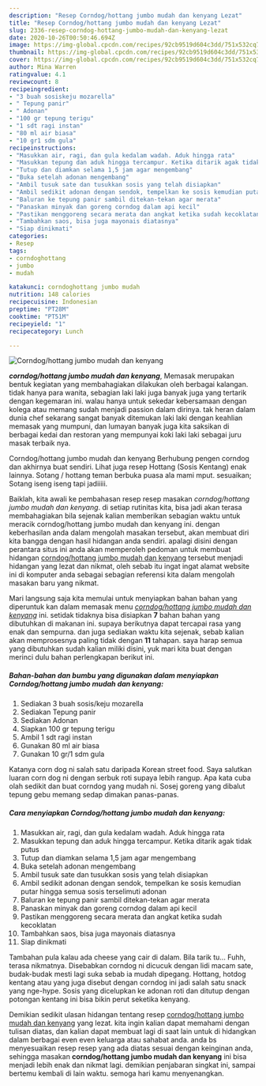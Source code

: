 ```yaml
---
description: "Resep Corndog/hottang jumbo mudah dan kenyang Lezat"
title: "Resep Corndog/hottang jumbo mudah dan kenyang Lezat"
slug: 2336-resep-corndog-hottang-jumbo-mudah-dan-kenyang-lezat
date: 2020-10-26T00:50:46.694Z
image: https://img-global.cpcdn.com/recipes/92cb9519d604c3dd/751x532cq70/corndoghottang-jumbo-mudah-dan-kenyang-foto-resep-utama.jpg
thumbnail: https://img-global.cpcdn.com/recipes/92cb9519d604c3dd/751x532cq70/corndoghottang-jumbo-mudah-dan-kenyang-foto-resep-utama.jpg
cover: https://img-global.cpcdn.com/recipes/92cb9519d604c3dd/751x532cq70/corndoghottang-jumbo-mudah-dan-kenyang-foto-resep-utama.jpg
author: Mina Warren
ratingvalue: 4.1
reviewcount: 8
recipeingredient:
- "3 buah sosiskeju mozarella"
- " Tepung panir"
- " Adonan"
- "100 gr tepung terigu"
- "1 sdt ragi instan"
- "80 ml air biasa"
- "10 gr1 sdm gula"
recipeinstructions:
- "Masukkan air, ragi, dan gula kedalam wadah. Aduk hingga rata"
- "Masukkan tepung dan aduk hingga tercampur. Ketika ditarik agak tidak putus"
- "Tutup dan diamkan selama 1,5 jam agar mengembang"
- "Buka setelah adonan mengembang"
- "Ambil tusuk sate dan tusukkan sosis yang telah disiapkan"
- "Ambil sedikit adonan dengan sendok, tempelkan ke sosis kemudian putar hingga semua sosis terselimuti adonan"
- "Baluran ke tepung panir sambil ditekan-tekan agar merata"
- "Panaskan minyak dan goreng corndog dalam api kecil"
- "Pastikan menggoreng secara merata dan angkat ketika sudah kecoklatan"
- "Tambahkan saos, bisa juga mayonais diatasnya"
- "Siap dinikmati"
categories:
- Resep
tags:
- corndoghottang
- jumbo
- mudah

katakunci: corndoghottang jumbo mudah 
nutrition: 148 calories
recipecuisine: Indonesian
preptime: "PT28M"
cooktime: "PT51M"
recipeyield: "1"
recipecategory: Lunch

---
```



![Corndog/hottang jumbo mudah dan kenyang](https://img-global.cpcdn.com/recipes/92cb9519d604c3dd/751x532cq70/corndoghottang-jumbo-mudah-dan-kenyang-foto-resep-utama.jpg)

<b><i>corndog/hottang jumbo mudah dan kenyang</i></b>, Memasak merupakan bentuk kegiatan yang membahagiakan dilakukan oleh berbagai kalangan. tidak hanya para wanita, sebagian laki laki juga banyak juga yang tertarik dengan kegemaran ini. walau hanya untuk sekedar kebersamaan dengan kolega atau memang sudah menjadi passion dalam dirinya. tak heran dalam dunia chef sekarang sangat banyak ditemukan laki laki dengan keahlian memasak yang mumpuni, dan lumayan banyak juga kita saksikan di berbagai kedai dan restoran yang mempunyai koki laki laki sebagai juru masak terbaik nya.

Corndog/hottang jumbo mudah dan kenyang Berhubung pengen corndog dan akhirnya buat sendiri. Lihat juga resep Hottang (Sosis Kentang) enak lainnya. Sotang / hottang teman berbuka puasa ala mami mput. sesuaikan; Sotang iseng iseng tapi jadiiiii.

Baiklah, kita awali ke pembahasan resep resep masakan <i>corndog/hottang jumbo mudah dan kenyang</i>. di setiap rutinitas kita, bisa jadi akan terasa membahagiakan bila sejenak kalian memberikan sebagian waktu untuk meracik corndog/hottang jumbo mudah dan kenyang ini. dengan keberhasilan anda dalam mengolah masakan tersebut, akan membuat diri kita bangga dengan hasil hidangan anda sendiri. apalagi disini dengan perantara situs ini anda akan memperoleh pedoman untuk membuat hidangan <u>corndog/hottang jumbo mudah dan kenyang</u> tersebut menjadi hidangan yang lezat dan nikmat, oleh sebab itu ingat ingat alamat website ini di komputer anda sebagai sebagian referensi kita dalam mengolah masakan baru yang nikmat.


Mari langsung saja kita memulai untuk menyiapkan bahan bahan yang diperuntuk kan dalam memasak menu <u><i>corndog/hottang jumbo mudah dan kenyang</i></u> ini. setidak tidaknya bisa disiapkan <b>7</b> bahan bahan yang dibutuhkan di makanan ini. supaya berikutnya dapat tercapai rasa yang enak dan sempurna. dan juga sediakan waktu kita sejenak, sebab kalian akan memprosesnya paling tidak dengan <b>11</b> tahapan. saya harap semua yang dibutuhkan sudah kalian miliki disini, yuk mari kita buat dengan merinci dulu bahan perlengkapan berikut ini.

<!--inarticleads1-->

##### Bahan-bahan dan bumbu yang digunakan dalam menyiapkan Corndog/hottang jumbo mudah dan kenyang:

1. Sediakan 3 buah sosis/keju mozarella
1. Sediakan  Tepung panir
1. Sediakan  Adonan
1. Siapkan 100 gr tepung terigu
1. Ambil 1 sdt ragi instan
1. Gunakan 80 ml air biasa
1. Gunakan 10 gr/1 sdm gula


Katanya corn dog ni salah satu daripada Korean street food. Saya salutkan luaran corn dog ni dengan serbuk roti supaya lebih rangup. Apa kata cuba olah sedikit dan buat corndog yang mudah ni. Sosej goreng yang dibalut tepung gebu memang sedap dimakan panas-panas. 

<!--inarticleads2-->

##### Cara menyiapkan Corndog/hottang jumbo mudah dan kenyang:

1. Masukkan air, ragi, dan gula kedalam wadah. Aduk hingga rata
1. Masukkan tepung dan aduk hingga tercampur. Ketika ditarik agak tidak putus
1. Tutup dan diamkan selama 1,5 jam agar mengembang
1. Buka setelah adonan mengembang
1. Ambil tusuk sate dan tusukkan sosis yang telah disiapkan
1. Ambil sedikit adonan dengan sendok, tempelkan ke sosis kemudian putar hingga semua sosis terselimuti adonan
1. Baluran ke tepung panir sambil ditekan-tekan agar merata
1. Panaskan minyak dan goreng corndog dalam api kecil
1. Pastikan menggoreng secara merata dan angkat ketika sudah kecoklatan
1. Tambahkan saos, bisa juga mayonais diatasnya
1. Siap dinikmati


Tambahan pula kalau ada cheese yang cair di dalam. Bila tarik tu… Fuhh, terasa nikmatnya. Disebabkan corndog ni dicucuk dengan lidi macam sate, budak-budak mesti lagi suka sebab ia mudah dipegang. Hottang, hotdog kentang atau yang juga disebut dengan corndog ini jadi salah satu snack yang nge-hype. Sosis yang dicelupkan ke adonan roti dan ditutup dengan potongan kentang ini bisa bikin perut seketika kenyang. 

Demikian sedikit ulasan hidangan tentang resep <u>corndog/hottang jumbo mudah dan kenyang</u> yang lezat. kita ingin kalian dapat memahami dengan tulisan diatas, dan kalian dapat membuat lagi di saat lain untuk di hidangkan dalam berbagai even even keluarga atau sahabat anda. anda bs menyesuaikan resep resep yang ada diatas sesuai dengan keinginan anda, sehingga masakan <b>corndog/hottang jumbo mudah dan kenyang</b> ini bisa menjadi lebih enak dan nikmat lagi. demikian penjabaran singkat ini, sampai bertemu kembali di lain waktu. semoga hari kamu menyenangkan.
